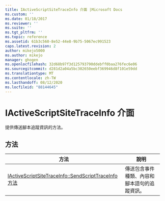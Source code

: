 ```yaml
---
title: IActiveScriptSiteTraceInfo 介面 |Microsoft Docs
ms.custom: ''
ms.date: 01/18/2017
ms.reviewer: ''
ms.suite: ''
ms.tgt_pltfrm: ''
ms.topic: reference
ms.assetid: 61b3c560-8e52-44e8-9b75-5067ec991523
caps.latest.revision: 2
author: mikejo5000
ms.author: mikejo
manager: ghogen
ms.openlocfilehash: 32d68b97f3d125793790ddebff0baa276fec6e06
ms.sourcegitcommit: d281d2a04a5bc302650eebf369946d8f101e59dd
ms.translationtype: MT
ms.contentlocale: zh-TW
ms.lasthandoff: 08/12/2020
ms.locfileid: "88144645"
---
```

# <a name="iactivescriptsitetraceinfo-interface"></a>IActiveScriptSiteTraceInfo 介面
提供傳送腳本追蹤資訊的方法。  
  
## <a name="methods"></a>方法  
  
|方法|說明|
|-|-|
|[IActiveScriptSiteTraceInfo::SendScriptTraceInfo 方法](../../winscript/reference/iactivescriptsitetraceinfo-sendscripttraceinfo-method.md)|傳送包含事件種類、內容和腳本語句的追蹤資訊。|